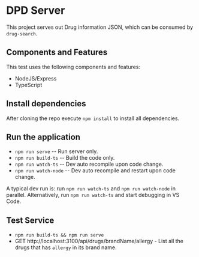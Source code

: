 # DPD Server

This project serves out Drug information JSON, which can be consumed by `drug-search`. 

## Components and Features

This test uses the following components and features:

 * NodeJS/Express
 * TypeScript

## Install dependencies

After cloning the repo execute `npm install` to install all dependencies. 

## Run the application

* `npm run serve` -- Run server only. 
* `npm run build-ts` -- Build the code only.
* `npm run watch-ts` -- Dev auto recompile upon code change. 
* `npm run watch-node` -- Dev auto recompile and restart upon code change. 

A typical dev run is: run `npm run watch-ts` and `npm run watch-node` in parallel. 
Alternatively, run `npm run watch-ts` and start debugging in VS Code.

## Test Service 

* `npm run build-ts && npm run serve`
* GET http://localhost:3100/api/drugs/brandName/allergy - List all the drugs that has `allergy` in its brand name. 

